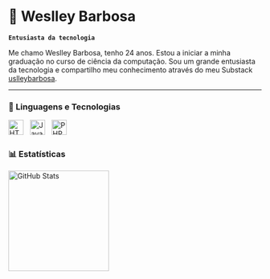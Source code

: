 # 👾 Weslley Barbosa 

**`Entusiasta da tecnologia`**

Me chamo Weslley Barbosa, tenho 24 anos. Estou a iniciar a minha graduação no curso de ciência da computação. Sou um grande entusiasta da  tecnologia e compartilho meu conhecimento através do meu Substack  [uslleybarbosa](https://substack.com/@ueslleybarbosa).

---

### 🤖 Linguagens e Tecnologias

<img 
    align="left" 
    alt="HTML"
    title="HTML" 
    width="30px" 
    style="padding-right: 10px;" 
    src="https://cdn.jsdelivr.net/gh/devicons/devicon@latest/icons/html5/html5-original.svg" 
/>

<img 
    align="left" 
    alt="JavaScript" 
    title="JavaScript"
    width="30px" 
    style="padding-right: 10px;" 
    src="https://cdn.jsdelivr.net/gh/devicons/devicon@latest/icons/javascript/javascript-original.svg" 
/>

<img 
    align="left" 
    alt="PHP" 
    title="PHP"
    width="30px" 
    style="padding-right: 10px;" 
    src="https://cdn.jsdelivr.net/gh/devicons/devicon@latest/icons/php/php-original.svg" 
  />



<br/>
<br/>

### 📊 Estatísticas

<p>

<img 
      align="left" 
      alt="GitHub Stats" 
      height="200" 
      src="https://github-readme-stats.vercel.app/api/top-langs/?username=uslleybarbosa&theme=tokyonight&layout=compact&custom_title=Tecnologias&langs_count=9" 
  />

</p>
